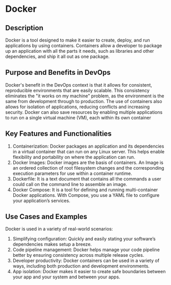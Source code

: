 # Docker
## Description
Docker is a tool designed to make it easier to create, deploy, and run applications by using containers. Containers allow a developer to package up an application with all the parts it needs, such as libraries and other dependencies, and ship it all out as one package.

## Purpose and Benefits in DevOps
Docker's benefit in the DevOps context is that it allows for consistent, reproducible environments that are easily scalable. This consistency eliminates the "it works on my machine" problem, as the environment is the same from development through to production. The use of containers also allows for isolation of applications, reducing conflicts and increasing security. Docker can also save resources by enabling multiple applications to run on a single virtual machine (VM), each within its own container

## Key Features and Functionalities
1. Containerization: Docker packages an application and its dependencies in a virtual container that can run on any Linux server. This helps enable flexibility and portability on where the application can run.
2. Docker Images: Docker images are the basis of containers. An Image is an ordered collection of root filesystem changes and the corresponding execution parameters for use within a container runtime.
3. Dockerfile: It is a text document that contains all the commands a user could call on the command line to assemble an image.
4. Docker Compose: It is a tool for defining and running multi-container Docker applications. With Compose, you use a YAML file to configure your application’s services.

## Use Cases and Examples
Docker is used in a variety of real-world scenarios:

1. Simplifying configuration: Quickly and easily stating your software’s dependencies makes setup a breeze. 
2. Code pipeline management: Docker helps manage your code pipeline better by ensuring consistency across multiple release cycles.
3. Developer productivity: Docker containers can be used in a variety of ways, including both production and development environments.
4. App isolation: Docker makes it easier to create safe boundaries between your app and your system and between your apps.